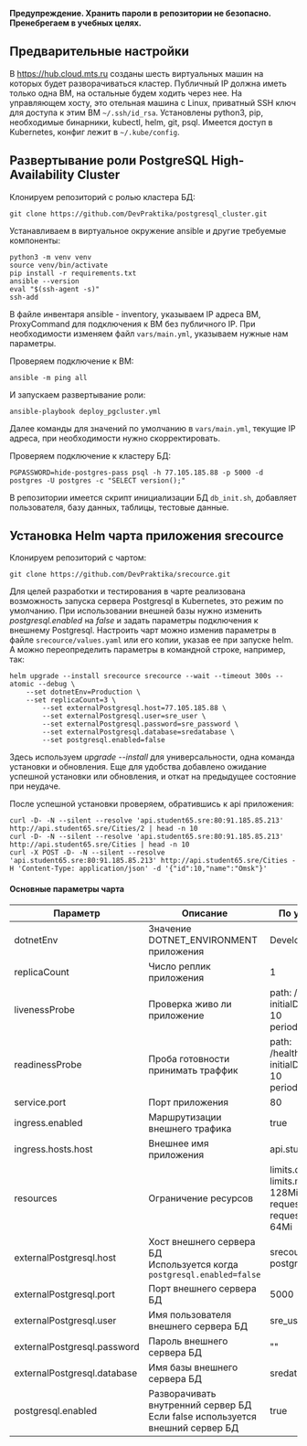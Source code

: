 **Предупреждение. Хранить пароли в репозитории не безопасно. Пренебрегаем в учебных целях.**

## Предварительные настройки

В https://hub.cloud.mts.ru созданы шесть виртуальных машин на которых будет разворачиваться кластер. Публичный IP должна иметь только одна ВМ, на остальные будем ходить через нее.
На управляющем хосту, это отельная машина с Linux, приватный SSH ключ для доступа к этим ВМ `~/.ssh/id_rsa`. Установлены python3, pip, необходимые бинарники, kubectl, helm, git, psql.
Имеется доступ в Kubernetes, конфиг лежит в `~/.kube/config`.
 

## Развертывание роли PostgreSQL High-Availability Cluster

Клонируем репозиторий с ролью кластера БД:

    git clone https://github.com/DevPraktika/postgresql_cluster.git

Устанавливаем в виртуальное окружение ansible и другие требуемые компоненты:

    python3 -m venv venv
    source venv/bin/activate
    pip install -r requirements.txt
    ansible --version
    eval "$(ssh-agent -s)"
    ssh-add

В файле инвентаря ansible - inventory, указываем IP адреса ВМ, ProxyCommand для подключения к ВМ без публичного IP.
При необходимости изменяем файл `vars/main.yml`, указываем нужные нам параметры.

Проверяем подключение к ВМ:

    ansible -m ping all

И запускаем развертывание роли:

    ansible-playbook deploy_pgcluster.yml

Далее команды для значений по умолчанию в `vars/main.yml`, текущие IP адреса, при необходимости нужно скорректировать.

Проверяем подключение к кластеру БД:

    PGPASSWORD=hide-postgres-pass psql -h 77.105.185.88 -p 5000 -d postgres -U postgres -c "SELECT version();"

В репозитории имеется скрипт инициализации БД `db_init.sh`, добавляет пользователя, базу данных, таблицы, тестовые данные.

## Установка Helm чарта приложения srecource

Клонируем репозиторий с чартом:

    git clone https://github.com/DevPraktika/srecource.git

Для целей разработки и тестирования в чарте реализована возможность запуска сервера Postgresql в Kubernetes, это режим по умолчанию.
При использовании внешней базы нужно изменить *postgresql.enabled* на *false* и задать параметры подключения к внешнему Postgresql.
Настроить чарт можно изменив параметры в файле `srecource/values.yaml` или его копии, указав ее при запуске helm.
А можно переопределить параметры в командной строке, например, так:

    helm upgrade --install srecource srecource --wait --timeout 300s --atomic --debug \
    	--set dotnetEnv=Production \
    	--set replicaCount=3 \
            --set externalPostgresql.host=77.105.185.88 \
            --set externalPostgresql.user=sre_user \
            --set externalPostgresql.password=sre_password \
            --set externalPostgresql.database=sredatabase \
            --set postgresql.enabled=false

Здесь используем *upgrade --install* для универсальности, одна команда установки и обновления. Еще для удобства добавлено ожидание успешной установки или обновления, и откат на предыдущее состояние при неудаче.

После успешной установки проверяем, обратившись к api приложения:

    curl -D- -N --silent --resolve 'api.student65.sre:80:91.185.85.213' http://api.student65.sre/Cities/2 | head -n 10
    curl -D- -N --silent --resolve 'api.student65.sre:80:91.185.85.213' http://api.student65.sre/Cities | head -n 10
    curl -X POST -D- -N --silent --resolve 'api.student65.sre:80:91.185.85.213' http://api.student65.sre/Cities -H 'Content-Type: application/json' -d '{"id":10,"name":"Omsk"}'

#### Основные параметры чарта
| Параметр | Описание | По умолчанию |
|--|--|--|
| dotnetEnv | Значение DOTNET_ENVIRONMENT приложения | Development |
| replicaCount | Число реплик приложения | 1 |
| livenessProbe | Проверка живо ли приложение | path: /healthz/live  <br> initialDelaySeconds: 10  <br> periodSeconds: 20 |
| readinessProbe | Проба готовности принимать траффик | path: /healthz/ready <br> initialDelaySeconds: 10  <br> periodSeconds: 20 |
| service.port | Порт приложения | 80 |
| ingress.enabled | Маршрутизации внешнего трафика | true |
| ingress.hosts.host | Внешнее имя приложения | api.student65.sre |
| resources | Ограничение ресурсов | limits.cpu: 100m <br> limits.memory: 128Mi <br> requests.cpu: 50m <br> requests.memory: 64Mi |
| externalPostgresql.host  | Хост внешнего сервера БД <br> Используется когда `postgresql.enabled=false` | srecource-postgresql |
| externalPostgresql.port | Порт внешнего сервера БД | 5000 |
| externalPostgresql.user | Имя пользователя внешнего сервера БД | sre_user |
| externalPostgresql.password | Пароль внешнего сервера БД | "" |
| externalPostgresql.database | Имя базы внешнего сервера БД | sredatabase |
| postgresql.enabled | Разворачивать внутренний сервер БД <br> Если false используется внешний сервер БД | true | 
